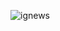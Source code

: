 ![ignews](https://user-images.githubusercontent.com/73802190/136868710-224e1433-462e-46fd-9445-1c79551173fb.jpg)
